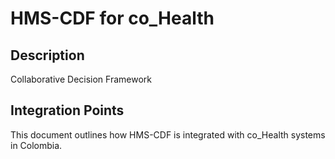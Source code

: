 # HMS-CDF for co_Health

## Description

Collaborative Decision Framework

## Integration Points

This document outlines how HMS-CDF is integrated with co_Health systems in Colombia.
